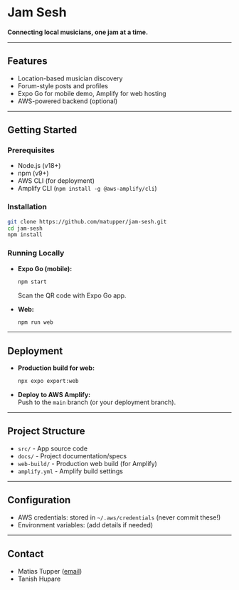 # Jam Sesh

**Connecting local musicians, one jam at a time.**

---

## Features

- Location-based musician discovery
- Forum-style posts and profiles
- Expo Go for mobile demo, Amplify for web hosting
- AWS-powered backend (optional)

---

## Getting Started

### Prerequisites

- Node.js (v18+)
- npm (v9+)
- AWS CLI (for deployment)
- Amplify CLI (`npm install -g @aws-amplify/cli`)

### Installation

```bash
git clone https://github.com/matupper/jam-sesh.git
cd jam-sesh
npm install
```

### Running Locally

- **Expo Go (mobile):**
  ```bash
  npm start
  ```
  Scan the QR code with Expo Go app.

- **Web:**
  ```bash
  npm run web
  ```

---

## Deployment

- **Production build for web:**
  ```bash
  npx expo export:web
  ```
- **Deploy to AWS Amplify:**  
  Push to the `main` branch (or your deployment branch).

---

## Project Structure

- `src/` - App source code
- `docs/` - Project documentation/specs
- `web-build/` - Production web build (for Amplify)
- `amplify.yml` - Amplify build settings

---

## Configuration

- AWS credentials: stored in `~/.aws/credentials` (never commit these!)
- Environment variables: (add details if needed)

---

## Contact

- Matias Tupper ([email](matias.a.tupper@gmail.com))
- Tanish Hupare 
